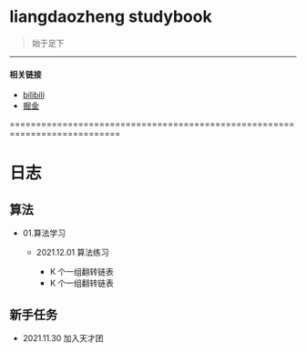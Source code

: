 # liangdaozheng studybook

>始于足下
-----------

#### 相关链接
* [bilibili](https://space.bilibili.com/484967304)
* [掘金](https://juejin.cn/user/2981531266318407)

===========================================================================

# 日志

## 算法

* 01.算法学习

  * 2021.12.01 算法练习

    * K 个一组翻转链表 
    * K 个一组翻转链表 



## 新手任务

* 2021.11.30 加入天才团
 


